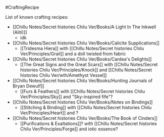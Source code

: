 #CraftingRecipe 

List of known crafting recipes:
- [[Chillu Notes/Secret histories Chilu Ver/Books/A Light In The Inkwell (Aliti)]]
	- idk
- [[Chillu Notes/Secret histories Chilu Ver/Books/Calicite Supplications]]
	- [[Tridesma Hiera]] with [[Chillu Notes/Secret histories Chilu Ver/Principles/Grail]] and a doll twisted from fabric
- [[Chillu Notes/Secret histories Chilu Ver/Books/Cardea's Delights]]
	- [[The Great Signs and the Great Scars]] with [[Chillu Notes/Secret histories Chilu Ver/Principles/Knock]] and [[Chillu Notes/Secret histories Chilu Ver/wth/Amethyst Vessel]]
- [[Chillu Notes/Secret histories Chilu Ver/Books/Hunting Journals of Bryan Dewulf]]
	- [[Furs & Feathers]] with [[Chillu Notes/Secret histories Chilu Ver/Principles/Sky]] and "Sky-inspired fife"?
- [[Chillu Notes/Secret histories Chilu Ver/Books/Notes on Bindings]]
	- [[Stitching & Binding]] with [[Chillu Notes/Secret histories Chilu Ver/Principles/Heart]] and ?
- [[Chillu Notes/Secret histories Chilu Ver/Books/The Book of Cinders]] 
	- [[Purifications & Exaltations]]? with [[Chillu Notes/Secret histories Chilu Ver/Principles/Forge]] and iotic essence?